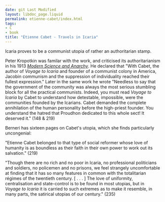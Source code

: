 ```yaml
---
date: git Last Modified
layout: libdoc_page.liquid
permalink: etienne-cabet/index.html
tags:
- C
- book
title: "Étienne Cabet - Travels in Icaria"
---
```


Icaria proves to be a communist utopia of rather an authoritarian stamp.

Peter Kropotkin was familar with the work, and criticised its authoritarianism in his 1913 _<a href="https://archive.org/details/isbn_9781849352758/page/n177/mode/2up?view=theater&q=cabet352758/page/n177/mode/2up?view=theater&q=cabet">Modern Science and Anarchy</a>_. He declared that "With Cabet, the author of _Voyage to Icaria_ and founder of a communist colony in America, Jacobin communism and the suppression of individuality reached their fullest expression." Later in the same work he wrote "Needless to say that the government of the community was always the most serious stumbling block for all the practical communists. Indeed, you must read _Voyage to Icaria_ by Cabet to understand how detestable, impossible, were the communities founded by the Icarians. Cabet demanded the complete annihilation of the human personality before the high-priest founder. You understand the hatred that Proudhon dedicated to this whole sect! It deserved it." (148 & 219)

Berneri has sixteen pages on Cabet's utopia,  which she finds particularly uncongenial:

"Etienne Cabet belonged to that type of social reformer whose love of humanity is  as boundless as their faith in their own power to work out its salvation." (219)

"Though there are no rich and no poor in Icaria, no professional politicians and  soldiers, no policemen and no prisons, we feel strangely uncomfortable at  finding that it has so many features in common with the totalitarian régimes of  the twentieth century. [ . . . ] The love of uniformity, centralisation and  state-control is to be found in most utopias, but in _Voyage to Icaria_ it  is carried to such extremes as to make it resemble, in many parts, the satirical  utopias of our century." (235)